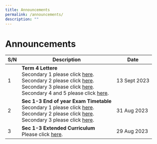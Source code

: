 ```yaml
---
title: Announcements
permalink: /announcements/
description: ""
---
```

# Announcements


| S/N | Description | Date |
| -------- | -------- | -------- |
|1|**Term 4 Lettere**<br>Secondary 1 please click [here](/files/Term%20Letter/term4s1.pdf).<br>Secondary 2 please click [here](/files/Term%20Letter/term4s2.pdf).<br>Secondary 3 please click [here](/files/Term%20Letter/term4s3.pdf).<br>Secondary 4 and 5 please click [here](/files/Term%20Letter/term4s45.pdf).|13 Sept 2023|
|2|**Sec 1-3 End of year Exam Timetable**<br>Secondary 1 please click [here](/files/Timetable/2023%20sec%201%20eoy%20timetable.pdf).<br>Secondary 2 please click [here](/files/Timetable/2023%20sec%202%20eoy%20timetable.pdf).<br>Secondary 3 please click [here](/files/Timetable/2023%20sec%203%20eoy%20timetable.pdf).|31 Aug 2023|
|3|**Sec 1-3 Extended Curriculum**<br>Please click [here](/files/Timetable/extended%20curriculum%20sept.pdf).|29 Aug 2023|